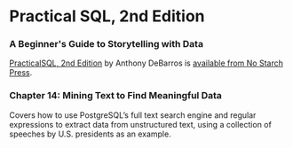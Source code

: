 # Practical SQL, 2nd Edition
### A Beginner's Guide to Storytelling with Data

[PracticalSQL, 2nd Edition](https://nostarch.com/practical-sql-2nd-edition/) by Anthony DeBarros is [available from No Starch Press](https://nostarch.com/practical-sql-2nd-edition/).

### Chapter 14: Mining Text to Find Meaningful Data

Covers how to use PostgreSQL’s full text search engine and regular expressions to extract data from unstructured text, using a collection of speeches by U.S. presidents as an example.
